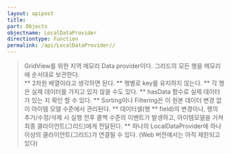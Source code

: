 ```yaml
---
layout: apipost
title: 
part: Objects
objectname: LocalDataProvider
directiontype: Function
permalink: /api/LocalDataProvider//
---
```



> GridView를 위한 지역 메모리 Data provider이다. 그리드의 모든 행을 메모리에 순서대로 보관한다.    
** 2차원 배열이라고 생각하면 된다.
** 행별로 key를 유지하지 않는다.
** 각 행은 실제 데이터를 가지고 있지 않을 수도 있다.
** hasData 함수로 실제 데이터가 있는 지 확인 할 수 있다.
** Sorting이나 Filtering은 이 원본 데이터 변경 없이 아이템 모델 수준에서 관리된다.
** 데이터셀(행 ** field)의 변경이나, 행의 추가/수정/삭제 시 실행 전후 콜백 수준의 이벤트가 발생하고, 아이템모델을 거쳐 최종 클라이언트(그리드)에게 전달된다.
** 하나의 LocalDataProvider에 하나 이상의 클라이언트(그리드)가 연결될 수 있다. (Web 버전에서는 아직 제한되고 있다)
